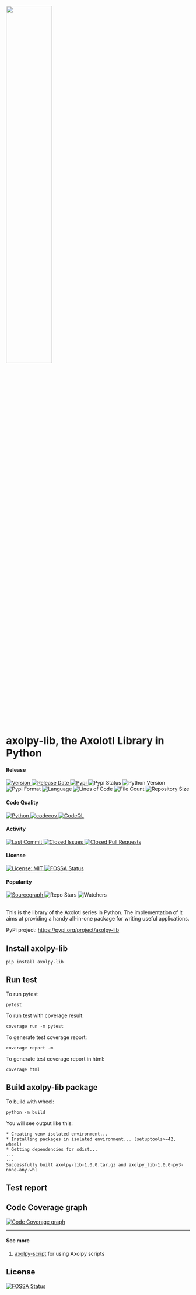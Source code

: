 <img src="images/axolpy-logo-transparent.svg" width="50%" />

# axolpy-lib, the Axolotl Library in Python
#### Release
<div align="left">
  <a href="https://github.com/tchiunam/axolpy-lib/releases">
    <img alt="Version" src="https://img.shields.io/github/v/release/tchiunam/axolpy-lib?sort=semver" />
  </a>
  <a href="https://github.com/tchiunam/axolpy-lib/releases">
    <img alt="Release Date" src="https://img.shields.io/github/release-date/tchiunam/axolpy-lib" />
  </a>
  <a href="https://pypi.org/project/axolpy-lib/">
    <img alt="Pypi" src="https://badge.fury.io/py/axolpy-lib.svg" />
  </a>
  <img alt="Pypi Status" src="https://img.shields.io/pypi/status/axolpy-lib" />
  <img alt="Python Version" src="https://img.shields.io/pypi/pyversions/axolpy-lib" />
  <img alt="Pypi Format" src="https://img.shields.io/pypi/format/axolpy-lib" />
  <img alt="Language" src="https://img.shields.io/github/languages/count/tchiunam/axolpy-lib" />
  <img alt="Lines of Code" src="https://img.shields.io/tokei/lines/github/tchiunam/axolpy-lib" />
  <img alt="File Count" src="https://img.shields.io/github/directory-file-count/tchiunam/axolpy-lib" />
  <img alt="Repository Size" src="https://img.shields.io/github/repo-size/tchiunam/axolpy-lib.svg?label=Repo%20size" />
</div>

#### Code Quality
<div align="left">
  <a href="https://github.com/tchiunam/axolpy-lib/actions/workflows/python.yaml">
    <img alt="Python" src="https://github.com/tchiunam/axolpy-lib/actions/workflows/python.yaml/badge.svg" />
  </a>
  <a href="https://codecov.io/gh/tchiunam/axolpy-lib">
    <img alt="codecov" src="https://codecov.io/gh/tchiunam/axolpy-lib/branch/main/graph/badge.svg?token=JZTOZY5UXL" />
  </a>
  <a href="https://github.com/tchiunam/axolpy-lib/actions/workflows/codeql-analysis.yaml">
    <img alt="CodeQL" src="https://github.com/tchiunam/axolpy-lib/actions/workflows/codeql-analysis.yaml/badge.svg" />
  </a>
</div>

#### Activity
<div align="left">
  <a href="https://github.com/tchiunam/axolpy-lib/commits/main">
    <img alt="Last Commit" src="https://img.shields.io/github/last-commit/tchiunam/axolpy-lib" />
  </a>
  <a href="https://github.com/tchiunam/axolpy-lib/issues?q=is%3Aissue+is%3Aclosed">
    <img alt="Closed Issues" src="https://img.shields.io/github/issues-closed/tchiunam/axolpy-lib" />
  </a>
  <a href="https://github.com/tchiunam/axolpy-lib/pulls?q=is%3Apr+is%3Aclosed">
    <img alt="Closed Pull Requests" src="https://img.shields.io/github/issues-pr-closed/tchiunam/axolpy-lib" />
  </a>
</div>

#### License
<div align="left">
  <a href="https://opensource.org/licenses/MIT">
    <img alt="License: MIT" src="https://img.shields.io/github/license/tchiunam/axolpy-lib" />
  </a>
  <a href="https://app.fossa.com/projects/custom%2B32310%2Fgithub.com%2Ftchiunam%2Faxolpy-lib?ref=badge_shield">
    <img alt="FOSSA Status" src="https://app.fossa.com/api/projects/custom%2B32310%2Fgithub.com%2Ftchiunam%2Faxolpy-lib.svg?type=shield" />
  </a>
</div>

#### Popularity
<div align="left">
  <a href="https://sourcegraph.com/github.com/tchiunam/axolpy-lib?badge">
    <img alt="Sourcegraph" src="https://sourcegraph.com/github.com/tchiunam/axolpy-lib/-/badge.svg" />
  </a>
  <img alt="Repo Stars" src="https://img.shields.io/github/stars/tchiunam/axolpy-lib?style=social" />
  <img alt="Watchers" src="https://img.shields.io/github/watchers/tchiunam/axolpy-lib?style=social" />
</div>

<br />

This is the library of the Axolotl series in Python. The implementation of it
aims at providing a handy all-in-one package for writing useful applications.

PyPi project: https://pypi.org/project/axolpy-lib

## Install axolpy-lib
```
pip install axolpy-lib
```

## Run test
To run pytest
```
pytest
```

To run test with coverage result:
```
coverage run -m pytest
```

To generate test coverage report:
```
coverage report -m
```

To generate test coverage report in html:
```
coverage html
```

## Build axolpy-lib package
To build with wheel:
```
python -m build
```

You will see output like this:
```
* Creating venv isolated environment...
* Installing packages in isolated environment... (setuptools>=42, wheel)
* Getting dependencies for sdist...
...
...
Successfully built axolpy-lib-1.0.0.tar.gz and axolpy_lib-1.0.0-py3-none-any.whl
```

## Test report
## Code Coverage graph
[![Code Coverage graph](https://codecov.io/gh/tchiunam/axolpy-lib/branch/main/graphs/tree.svg?token=JZTOZY5UXL)](https://app.codecov.io/gh/tchiunam/axolpy-lib)

---
#### See more  
1. [axolpy-script](https://github.com/tchiunam/axolpy-script) for using Axolpy scripts

## License
[![FOSSA Status](https://app.fossa.com/api/projects/custom%2B32310%2Fgithub.com%2Ftchiunam%2Faxolpy-lib.svg?type=large)](https://app.fossa.com/projects/custom%2B32310%2Fgithub.com%2Ftchiunam%2Faxolpy-lib?ref=badge_large)